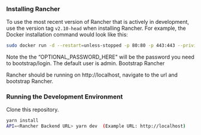 ### Installing Rancher

To use the most recent version of Rancher that is actively in development, use the version tag `v2.10-head` when installing Rancher. For example, the Docker installation command would look like this:

```bash
sudo docker run -d --restart=unless-stopped -p 80:80 -p 443:443 --privileged -e CATTLE_BOOTSTRAP_PASSWORD=OPTIONAL_PASSWORD_HERE rancher/rancher:v2.10-head
```
Note the the “OPTIONAL_PASSWORD_HERE" will be the password you need to bootstrap/login. The default user is admin.
Bootstrap Rancher

Rancher should be running on http://localhost, navigate to the url and bootstrap Rancher.

### Running the Development Environment

 Clone this repository.

```sh
yarn install
API=<Rancher Backend URL> yarn dev  (Example URL: http://localhost)
```

